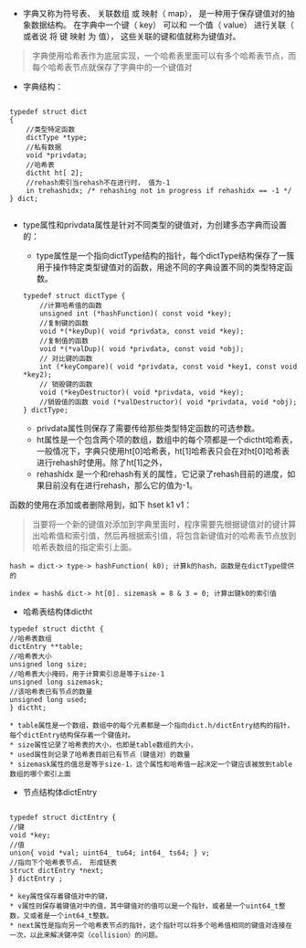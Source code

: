 
* 字典又称为符号表、 关联数组 或 映射（ map）， 是一种用于保存键值对的抽象数据结构。 在字典中一个键（ key） 可以和 一个值（ value） 进行关联（ 或者说 将 键 映射 为 值）， 这些关联的键和值就称为键值对。

> 字典使用哈希表作为底层实现，一个哈希表里面可以有多个哈希表节点，而每个哈希表节点就保存了字典中的一个键值对

 * 字典结构： 

``` 

typedef struct dict 
{ 
    //类型特定函数
    dictType *type; 
    //私有数据 
    void *privdata; 
    //哈希表
    dictht ht[ 2]; 
    //rehash索引当rehash不在进行时， 值为-1
    in trehashidx; /* rehashing not in progress if rehashidx == -1 */ 
} dict;


```

* type属性和privdata属性是针对不同类型的键值对，为创建多态字典而设置的：
    * type属性是一个指向dictType结构的指针，每个dictType结构保存了一簇用于操作特定类型键值对的函数，用途不同的字典设置不同的类型特定函数。
    
    ``` 
    typedef struct dictType { 
        //计算哈希值的函数 
        unsigned int (*hashFunction)( const void *key); 
        //复制键的函数 
        void *(*keyDup)( void *privdata, const void *key); 
        //复制值的函数
        void *(*valDup)( void *privdata, const void *obj); 
        // 对比键的函数
        int (*keyCompare)( void *privdata, const void *key1, const void *key2); 
        // 销毁键的函数 
        void (*keyDestructor)( void *privdata, void *key); 
        //销毁值的函数 void (*valDestructor)( void *privdata, void *obj); 
    } dictType;
    
    ``` 


    * privdata属性则保存了需要传给那些类型特定函数的可选参数。
    * ht属性是一个包含两个项的数组，数组中的每个项都是一个dictht哈希表，一般情况下，字典只使用ht[0]哈希表，ht[1]哈希表只会在对ht[0]哈希表进行rehash时使用。除了ht[1]之外，
    * rehashidx 是一个和rehash有关的属性，它记录了rehash目前的进度，如果目前没有在进行rehash，那么它的值为-1。
    

 

函数的使用在添加或者删除用到，如下 hset k1 v1：

> 当要将一个新的键值对添加到字典里面时，程序需要先根据键值对的键计算出哈希值和索引值，然后再根据索引值，将包含新键值对的哈希表节点放到哈希表数组的指定索引上面。

    hash = dict-> type-> hashFunction( k0); 计算k的hash，函数是在dictType提供的
    
    index = hash& dict-> ht[0]. sizemask = 8 & 3 = 0; 计算出键k0的索引值
 
 





 





* 哈希表结构体dictht

``` 
typedef struct dictht { 
//哈希表数组
dictEntry **table; 
//哈希表大小 
unsigned long size; 
//哈希表大小掩码，用于计算索引总是等于size-1 
unsigned long sizemask; 
//该哈希表已有节点的数量
unsigned long used;
} dictht;

```

    * table属性是一个数组，数组中的每个元素都是一个指向dict.h/dictEntry结构的指针，每个dictEntry结构保存着一个键值对。
    * size属性记录了哈希表的大小，也即是table数组的大小，
    * used属性则记录了哈希表目前已有节点（键值对）的数量 
    * sizemask属性的值总是等于size-1，这个属性和哈希值一起决定一个键应该被放到table数组的哪个索引上面
    
    
    
* 节点结构体dictEntry

``` 

typedef struct dictEntry { 
//键 
void *key; 
//值 
union{ void *val; uint64_ tu64; int64_ ts64; } v; 
//指向下个哈希表节点， 形成链表 
struct dictEntry *next;
} dictEntry ;

```

    * key属性保存着键值对中的键，
    * v属性则保存着键值对中的值，其中键值对的值可以是一个指针，或者是一个uint64_t整数，又或者是一个int64_t整数。
    * next属性是指向另一个哈希表节点的指针，这个指针可以将多个哈希值相同的键值对连接在一次，以此来解决键冲突（collision）的问题。





